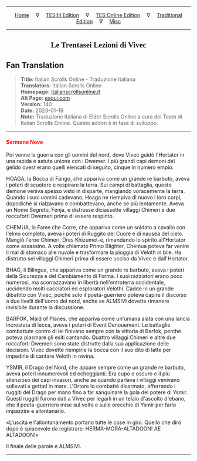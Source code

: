 
---

<!-- Jekyll Page Links -->

<center>
<a href="../../../../../index.html">Home</a>
&emsp;&nabla;&emsp;
<a href="../../../../index-tes3.html">TES:III Edition</a>
&emsp;&nabla;&emsp;
<a href="../../../../index-teso.html">TES:Online Edition</a>
&emsp;&nabla;&emsp;
<a href="../../../../index-traditional.html">Traditional Edition</a>
&emsp;&nabla;&emsp;
<a href="../../../../index-misc.html">Misc</a>
</center>

<!-- Markdown Body Below: -->

---

<center>
<h2><span style="font-family:Georgia">Le Trentasei Lezioni di Vivec</span></h2>
</center>

## Fan Translation

> __Title:__ Italian Scrolls Online - Traduzione Italiana\
> __Translators:__ Italian Scrolls Online\
> __Homepage:__ [italianscrollsonline.it][1]\
> __Alt Page:__ [esoui.com][2]\
> __Version:__ 140\
> __Date:__ 2023-01-19\
> __Note:__ Traduzione Italiana di Elder Scrolls Online a cura del Team di Italian Scrolls Online. Questo addon è in fase di sviluppo.

[1]: http://italianscrollsonline.it/
[2]: https://www.esoui.com/downloads/info2854-ItalianScrollsOnline-TraduzioneItaliana.html

---

#### <span style="color:red">Sermone Nove</span>

Poi venne la guerra con gli uomini del nord, dove Vivec guidò l'Hortator in una rapida e astuta unione con i Dwemer. I più grandi capi demoni del gelido ovest erano quelli elencati di seguito, cinque in numero empio.

HOAGA, la Bocca di Fango, che appariva come un grande re barbuto, aveva i poteri di scuotere e respirare la terra. Sui campi di battaglia, questo demone veniva spesso visto in disparte, mangiando voracemente la terra. Quando i suoi uomini cadevano, Hoaga ne riempiva di nuovo i loro corpi, dopodiché si rialzavano e combattevano, anche se più lentamente. Aveva un Nome Segreto, Fenja, e distrusse diciassette villaggi Chimeri e due roccaforti Dwemeri prima di essere respinto.

CHEMUA, la Fame che Corre, che appariva come un soldato a cavallo con l'elmo completo, aveva i poteri di Ruggito del Cuore e di nausea del cielo. Mangiò l'eroe Chimeri, Dres Khizumet-e, rimandando lo spirito all'Hortator come assassino. A volte chiamato Primo Blighter, Chemua poteva far venire il mal di stomaco alle nuvole e trasformare la pioggia di Veloth in bile. Ha distrutto sei villaggi Chimeri prima di essere ucciso da Vivec e dall'Hortator.

BHAG, il Bilingue, che appariva come un grande re barbuto, aveva i poteri della Sicurezza e del Cambiamento di Forma. I suoi razziatori erano poco numerosi, ma scorrazzavano in libertà nell'entroterra occidentale, uccidendo molti cacciatori ed esploratori Velothi. Cadde in un grande dibattito con Vivec, poiché solo il poeta-guerriero poteva capire il discorso a due livelli dell'uomo del nord, anche se ALMSIVI dovette rimanere invisibile durante la discussione.

BARFOK, Maid of Planes, che appariva come un'umana alata con una lancia incrostata di lecca, aveva i poteri di Event Denouement. Le battaglie combattute contro di lei finivano sempre con la vittoria di Barfok, perché poteva plasmare gli esiti cantando. Quattro villaggi Chimeri e altre due roccaforti Dwemeri sono state distrutte dalla sua applicazione delle decisioni. Vivec dovette riempirle la bocca con il suo dito di latte per impedirle di cantare Veloth in rovina.

YSMIR, il Drago del Nord, che appare sempre come un grande re barbuto, aveva poteri innumerevoli ed echeggianti. Era cupo e oscuro e il più silenzioso dei capi invasori, anche se quando parlava i villaggi venivano sollevati e gettati in mare. L'Ortore lo combatté disarmato, afferrando i ruggiti del Drago per mano fino a far sanguinare la gola del potere di Ysmir. Questi ruggiti furono dati a Vivec per legarli in un telaio d'ascolto d'ebano, che il poeta-guerriero mise sul volto e sulle orecchie di Ysmir per farlo impazzire e allontanarlo.

«L'uscita e l'allontanamento portano tutte le cose in giro. Quello che dirò dopo è spiacevole da registrare: HERMA-MORA-ALTADOON! AE ALTADOON!»

Il finale delle parole è ALMSIVI.

---
